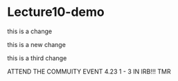 # Lecture10-demo

this is a change

this is a new change

this is a third change

ATTEND THE COMMUITY EVENT 4.23 1 - 3 IN IRB!!! TMR
